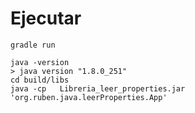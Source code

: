 

# Ejecutar

```
gradle run
```

```
java -version
> java version "1.8.0_251"
cd build/libs
java -cp   Libreria_leer_properties.jar  'org.ruben.java.leerProperties.App'
```